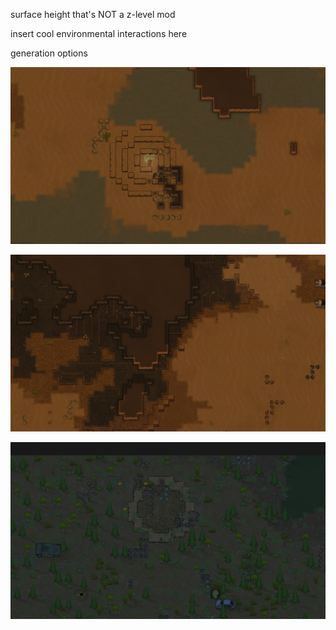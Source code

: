 surface height that's NOT a z-level mod


insert cool environmental interactions here


generation options

![spiral](https://github.com/Almost-Quality/Terrain-Elevation/blob/main/preview/spiral.png)

![channels](https://github.com/Almost-Quality/Terrain-Elevation/blob/main/preview/channels.png)

![crater](https://github.com/Almost-Quality/Terrain-Elevation/blob/main/preview/crater.png)
